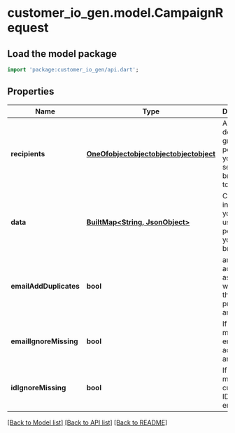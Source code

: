 # customer_io_gen.model.CampaignRequest

## Load the model package
```dart
import 'package:customer_io_gen/api.dart';
```

## Properties
Name | Type | Description | Notes
------------ | ------------- | ------------- | -------------
**recipients** | [**OneOfobjectobjectobjectobjectobject**](OneOfobjectobjectobjectobjectobject.md) | A filter defining the group of people that you want send the broadcast to. | 
**data** | [**BuiltMap&lt;String, JsonObject&gt;**](JsonObject.md) | Contains information you want to use to populate your broadcast. | [optional] 
**emailAddDuplicates** | **bool** | an email address associated with more than one profile id is an error. | [optional] [default to false]
**emailIgnoreMissing** | **bool** | If false a missing email address is an error. | [optional] [default to false]
**idIgnoreMissing** | **bool** | If false, a missing customer ID is an error. | [optional] [default to false]

[[Back to Model list]](../README.md#documentation-for-models) [[Back to API list]](../README.md#documentation-for-api-endpoints) [[Back to README]](../README.md)


